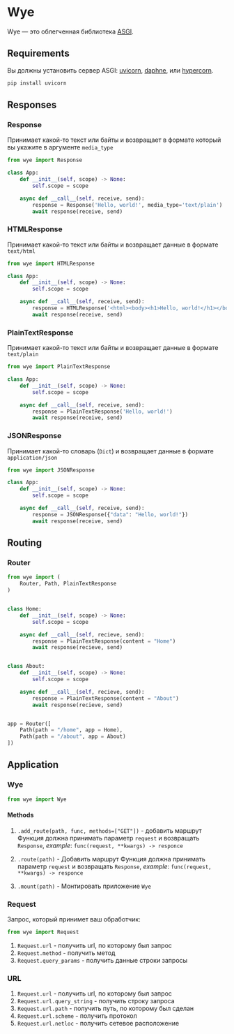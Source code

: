 # Wye

Wye — это облегченная библиотека [ASGI](https://asgi.readthedocs.io/en/latest/).

## Requirements

Вы должны установить сервер ASGI: [uvicorn](http://www.uvicorn.org/), [daphne](https://github.com/django/daphne/), или [hypercorn](https://pgjones.gitlab.io/hypercorn/).

```bash
pip install uvicorn
```

## Responses

### Response

Принимает какой-то текст или байты и возвращает в формате который вы укажите
в аргументе `media_type`

```python
from wye import Response

class App:
    def __init__(self, scope) -> None:
        self.scope = scope

    async def __call__(self, receive, send):
        response = Response('Hello, world!', media_type='text/plain')
        await response(receive, send)
```

### HTMLResponse

Принимает какой-то текст или байты и возвращает данные в формате `text/html`

```python
from wye import HTMLResponse

class App:
    def __init__(self, scope) -> None:
        self.scope = scope

    async def __call__(self, receive, send):
        response = HTMLResponse('<html><body><h1>Hello, world!</h1></body></html>')
        await response(receive, send)
```

### PlainTextResponse

Принимает какой-то текст или байты и возвращает данные в формате `text/plain`

```python
from wye import PlainTextResponse

class App:
    def __init__(self, scope) -> None:
        self.scope = scope

    async def __call__(self, receive, send):
        response = PlainTextResponse('Hello, world!')
        await response(receive, send)
```

### JSONResponse

Принимает какой-то словарь (`Dict`) и возвращает данные в формате `application/json`

```python
from wye import JSONResponse

class App:
    def __init__(self, scope) -> None:
        self.scope = scope

    async def __call__(self, receive, send):
        response = JSONResponse({"data": "Hello, world!"})
        await response(receive, send)
```

## Routing

### Router

```python
from wye import (
    Router, Path, PlainTextResponse
)


class Home:
    def __init__(self, scope) -> None:
        self.scope = scope

    async def __call__(self, recieve, send):
        response = PlainTextResponse(content = "Home")
        await response(recieve, send)


class About:
    def __init__(self, scope) -> None:
        self.scope = scope

    async def __call__(self, recieve, send):
        response = PlainTextResponse(content = "About")
        await response(recieve, send)


app = Router([
    Path(path = "/home", app = Home),
    Path(path = "/about", app = About)
])
```

## Application

### Wye

```python
from wye import Wye
```

#### Methods

1) `.add_route(path, func, methods=["GET"])` - добавить маршрут
Функция должна принимать параметр `request` и возвращать `Response`, *example*:
`func(request, **kwargs) -> responce`

2) `.route(path)` - Добавить маршрут
Функция должна принимать параметр `request` и возвращать `Response`, *example*:
`func(request, **kwargs) -> responce`

2) `.mount(path)` - Монтировать приложение `Wye`

### Request

Запрос, который принимет ваш обработчик:

```python
from wye import Request
```

1) `Request.url` - получить url, по которому был запрос
2) `Request.method` - получить метод
3) `Request.query_params` - получить данные строки запросы

### URL

1) `Request.url` - получить url, по которому был запрос
2) `Request.url.query_string` - получить строку запроса
3) `Request.url.path` - получить путь, по которому был сделан
4) `Request.url.scheme` - получить протокол
5) `Request.url.netloc` - получить сетевое расположение

